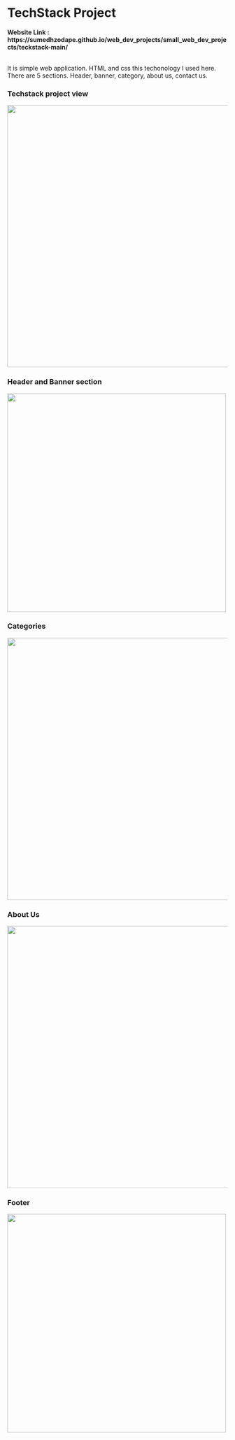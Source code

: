 <h1>TechStack Project</h1>
<strong>Website Link : https://sumedhzodape.github.io/web_dev_projects/small_web_dev_projects/teckstack-main/</strong>
<br>
<br>
<p>It is simple web application. HTML and css this techonology I used here. There are 5 sections. Header, banner, category, about us, contact us. </p>

<h3>Techstack project view</h3>
<img src="https://sumedhzodape.github.io/web_dev_projects/small_web_dev_projects/teckstack-main//project-images/techstack1.png" width="600px" height="auto" />

<h3>Header and Banner section</h3>
<img src="https://sumedhzodape.github.io/web_dev_projects/small_web_dev_projects/teckstack-main//project-images/techstack2.png" width="500px" height="auto" />

<h3>Categories</h3>
<img src="https://sumedhzodape.github.io/web_dev_projects/small_web_dev_projects/teckstack-main//project-images/teckstack3.png" width="600px" height="auto" />

<h3>About Us</h3>
<img src="https://sumedhzodape.github.io/web_dev_projects/small_web_dev_projects/teckstack-main//project-images/teckstack4.png" width="600px" height="auto" />

<h3>Footer</h3>
<img src="https://sumedhzodape.github.io/web_dev_projects/small_web_dev_projects/teckstack-main//project-images/teckstack5.png" width="500px" height="auto" />
